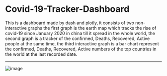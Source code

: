 # Covid-19-Tracker-Dashboard
This is a dashboard made by dash and plotly, it consists of two non-interactive graphs the first graph is the earth map which tracks the rise of covid-19 since January 2020 in china till it spread in the whole world, the second graph is a tracker of the confirmed, Deaths, Recovered, Active people at the same time, the third interactive graph is a bar chart represent the confirmed, Deaths, Recovered, Active numbers of the top countries in the world at the last recorded date.

---------------------------------------------------------------------------------------------------------------------------------------------------------------------------------

![image](https://user-images.githubusercontent.com/63162632/140589340-f7b68853-2a5c-4c6b-b10f-f0b4f0c670d4.png)
